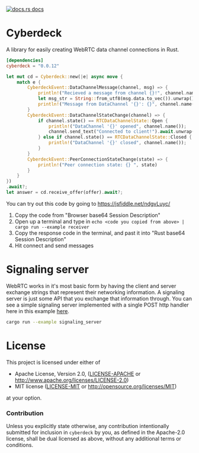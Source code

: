 <a href="https://docs.rs/cyberdeck"><img src="https://img.shields.io/badge/docs-latest-blue.svg?style=flat-square" alt="docs.rs docs" /></a>

# Cyberdeck
A library for easily creating WebRTC data channel connections in Rust.

```toml
[dependencies]
cyberdeck = "0.0.12"
```

```rust
let mut cd = Cyberdeck::new(|e| async move {
    match e {
        CyberdeckEvent::DataChannelMessage(channel, msg) => {
            println!("Recieved a message from channel {}!", channel.name());
            let msg_str = String::from_utf8(msg.data.to_vec()).unwrap();
            println!("Message from DataChannel '{}': {}", channel.name(), msg_str);
        }
        CyberdeckEvent::DataChannelStateChange(channel) => {
            if channel.state() == RTCDataChannelState::Open {
                println!("DataChannel '{}' opened", channel.name());
                channel.send_text("Connected to client!").await.unwrap();
            } else if channel.state() == RTCDataChannelState::Closed {
                println!("DataChannel '{}' closed", channel.name());
            }
        }
        CyberdeckEvent::PeerConnectionStateChange(state) => {
            println!("Peer connection state: {} ", state)
        }
    }
})
.await?;
let answer = cd.receive_offer(offer).await?;
```

You can try out this code by going to https://jsfiddle.net/ndgvLuyc/

1. Copy the code from "Browser base64 Session Description"
2. Open up a terminal and type in `echo <code you copied from above> | cargo run --example receiver`
3. Copy the response code in the terminal, and past it into "Rust base64 Session Description"
4. Hit connect and send messages

# Signaling server

WebRTC works in it's most basic form by having the client and server exchange strings that represent their networking information.  A signaling server is just some API that you exchange that information through. You can see a simple signaling server implemented with a single POST http handler here in this example [here](https://github.com/richardanaya/cyberdeck/blob/master/examples/signaling_server.rs).

```bash
cargo run --example signaling_server
```

# License

This project is licensed under either of

 * Apache License, Version 2.0, ([LICENSE-APACHE](LICENSE-APACHE) or
   http://www.apache.org/licenses/LICENSE-2.0)
 * MIT license ([LICENSE-MIT](LICENSE-MIT) or
   http://opensource.org/licenses/MIT)

at your option.

### Contribution

Unless you explicitly state otherwise, any contribution intentionally submitted
for inclusion in `cyberdeck` by you, as defined in the Apache-2.0 license, shall be
dual licensed as above, without any additional terms or conditions.
